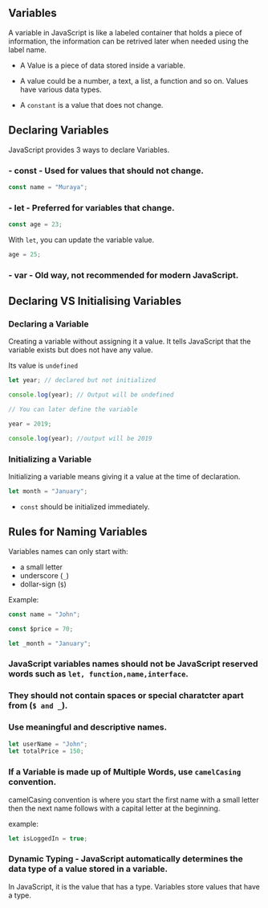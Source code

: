 ## Variables

A variable in JavaScript is like a labeled container that holds a piece of information, the information can be retrived later when needed using the label name.

- A Value is a piece of data stored inside a variable.

- A value could be a number, a text, a list, a function and so on. Values have various data types.

- A `constant` is a value that does not change.

## Declaring Variables

JavaScript provides 3 ways to declare Variables.

### - const - Used for values that should not change.

```js
const name = "Muraya";
```

### - let - Preferred for variables that change.

```js
const age = 23;
```

With `let`, you can update the variable value.

```js
age = 25;
```

### - var - Old way, not recommended for modern JavaScript.

## Declaring VS Initialising Variables

### Declaring a Variable

Creating a variable without assigning it a value. It tells JavaScript that the variable exists but does not have any value.

Its value is `undefined`

```js
let year; // declared but not initialized

console.log(year); // Output will be undefined

// You can later define the variable

year = 2019;

console.log(year); //output will be 2019
```

### Initializing a Variable

Initializing a variable means giving it a value at the time of declaration.

```js
let month = "January";
```

- `const` should be initialized immediately.

## Rules for Naming Variables

Variables names can only start with:

- a small letter
- underscore (`_`)
- dollar-sign (`$`)

Example:

```js
const name = "John";

const $price = 70;

let _month = "January";
```

### JavaScript variables names should not be JavaScript reserved words such as `let, function,name,interface`.

### They should not contain spaces or special charatcter apart from (`$ and _`).

### Use meaningful and descriptive names.

```js
let userName = "John";
let totalPrice = 150;
```

### If a Variable is made up of Multiple Words, use `camelCasing` convention.

camelCasing convention is where you start the first name with a small letter then the next name follows with a capital letter at the beginning.

example:

```js
let isLoggedIn = true;
```

### Dynamic Typing - JavaScript automatically determines the data type of a value stored in a variable.

In JavaScript, it is the value that has a type. Variables store values that have a type.
